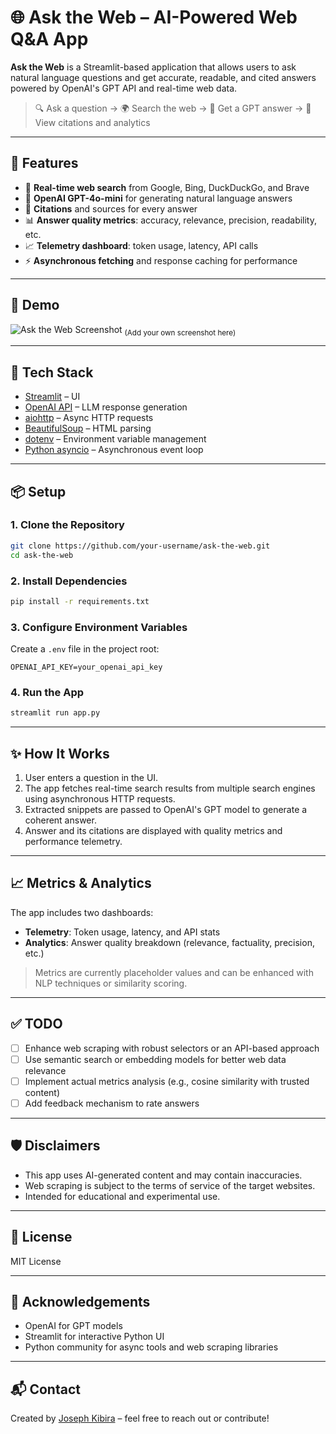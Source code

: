 # 🌐 Ask the Web – AI-Powered Web Q\&A App

**Ask the Web** is a Streamlit-based application that allows users to ask natural language questions and get accurate, readable, and cited answers powered by OpenAI's GPT API and real-time web data.

> 🔍 Ask a question → 🌍 Search the web → 🤖 Get a GPT answer → 📎 View citations and analytics

---

## 🚀 Features

* 🔗 **Real-time web search** from Google, Bing, DuckDuckGo, and Brave
* 🤖 **OpenAI GPT-4o-mini** for generating natural language answers
* 🧠 **Citations** and sources for every answer
* 📊 **Answer quality metrics**: accuracy, relevance, precision, readability, etc.
* 📈 **Telemetry dashboard**: token usage, latency, API calls
* ⚡️ **Asynchronous fetching** and response caching for performance

---

## 📸 Demo

![Ask the Web Screenshot](screenshot.png) <sub>(Add your own screenshot here)</sub>

---

## 🧰 Tech Stack

* [Streamlit](https://streamlit.io/) – UI
* [OpenAI API](https://openai.com/) – LLM response generation
* [aiohttp](https://docs.aiohttp.org/) – Async HTTP requests
* [BeautifulSoup](https://www.crummy.com/software/BeautifulSoup/) – HTML parsing
* [dotenv](https://pypi.org/project/python-dotenv/) – Environment variable management
* [Python asyncio](https://docs.python.org/3/library/asyncio.html) – Asynchronous event loop

---

## 📦 Setup

### 1. Clone the Repository

```bash
git clone https://github.com/your-username/ask-the-web.git
cd ask-the-web
```

### 2. Install Dependencies

```bash
pip install -r requirements.txt
```

### 3. Configure Environment Variables

Create a `.env` file in the project root:

```env
OPENAI_API_KEY=your_openai_api_key
```

### 4. Run the App

```bash
streamlit run app.py
```

---

## ✨ How It Works

1. User enters a question in the UI.
2. The app fetches real-time search results from multiple search engines using asynchronous HTTP requests.
3. Extracted snippets are passed to OpenAI's GPT model to generate a coherent answer.
4. Answer and its citations are displayed with quality metrics and performance telemetry.

---

## 📈 Metrics & Analytics

The app includes two dashboards:

* **Telemetry**: Token usage, latency, and API stats
* **Analytics**: Answer quality breakdown (relevance, factuality, precision, etc.)

> Metrics are currently placeholder values and can be enhanced with NLP techniques or similarity scoring.

---

## ✅ TODO

* [ ] Enhance web scraping with robust selectors or an API-based approach
* [ ] Use semantic search or embedding models for better web data relevance
* [ ] Implement actual metrics analysis (e.g., cosine similarity with trusted content)
* [ ] Add feedback mechanism to rate answers

---

## 🛡 Disclaimers

* This app uses AI-generated content and may contain inaccuracies.
* Web scraping is subject to the terms of service of the target websites.
* Intended for educational and experimental use.

---

## 📄 License

MIT License

---

## 🙌 Acknowledgements

* OpenAI for GPT models
* Streamlit for interactive Python UI
* Python community for async tools and web scraping libraries

---

## 📬 Contact

Created by [Joseph Kibira](https://github.com/your-username) – feel free to reach out or contribute!


